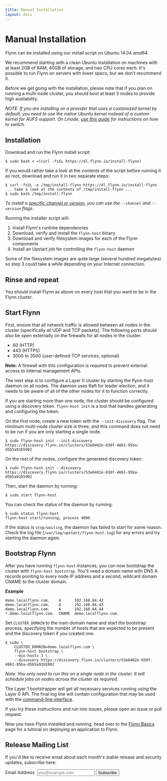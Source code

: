 ```yaml
---
title: Manual Installation
layout: docs
---
```


# Manual Installation

Flynn can be installed using our install script on Ubuntu 14.04 amd64.

We recommend starting with a clean Ubuntu installation on machines with at least
2GB of RAM, 40GB of storage, and two CPU cores each. It's possible to run Flynn
on servers with lower specs, but we don't recommend it.

Before we get going with the installation, please note that if you plan on
running a multi-node cluster, you should boot at least 3 nodes to provide high
availability.

*NOTE: If you are installing on a provider that uses a customized kernel by
default, you need to use the native Ubuntu kernel instead of a custom kernel
for AUFS support. On Linode, [use this
guide](https://www.linode.com/docs/tools-reference/custom-kernels-distros/run-a-distributionsupplied-kernel-with-pvgrub)
for instructions on how to switch.*

## Installation

Download and run the Flynn install script:

```
$ sudo bash < <(curl -fsSL https://dl.flynn.io/install-flynn)
```

If you would rather take a look at the contents of the script before running it as root, download and
run it in two separate steps:

```
$ curl -fsSL -o /tmp/install-flynn https://dl.flynn.io/install-flynn
... take a look at the contents of /tmp/install-flynn ...
$ sudo bash /tmp/install-flynn
```

_To install a [specific channel or version](https://releases.flynn.io), you can
use the `--channel` and `--version` flags._

Running the installer script will:

1. Install Flynn's runtime dependencies
2. Download, verify and install the `flynn-host` binary
3. Download and verify filesystem images for each of the Flynn components
4. Install an Upstart job for controlling the `flynn-host` daemon

Some of the filesystem images are quite large (several hundred megabytes) so step 3 could take a while depending on
your Internet connection.

## Rinse and repeat

You should install Flynn as above on every host that you want to be in the Flynn cluster.

## Start Flynn

First, ensure that all network traffic is allowed between all nodes in the cluster (specifically
all UDP and TCP packets). The following ports should also be open externally on the firewalls
for all nodes in the cluster:

* 80 (HTTP)
* 443 (HTTPS)
* 3000 to 3500 (user-defined TCP services, optional)

**Note:** A firewall with this configuration is _required_ to prevent external
access to internal management APIs.

The next step is to configure a Layer 0 cluster by starting the flynn-host
daemon on all nodes. The daemon uses Raft for leader election, and it needs to
be aware of all of the other nodes for it to function correctly.

If you are starting more than one node, the cluster should be configured using
a discovery token.  `flynn-host init` is a tool that handles generating and
configuring the token.

On the first node, create a new token with the `--init-discovery` flag. The
minimum multi-node cluster size is three, and this command does not need to be
run if you are only starting a single node.

```
$ sudo flynn-host init --init-discovery
https://discovery.flynn.io/clusters/53e8402e-030f-4861-95ba-d5b5a91b5902
```

On the rest of the nodes, configure the generated discovery token:

```
$ sudo flynn-host init --discovery https://discovery.flynn.io/clusters/53e8402e-030f-4861-95ba-d5b5a91b5902
```

Then, start the daemon by running:

```
$ sudo start flynn-host
```

You can check the status of the daemon by running:

```
$ sudo status flynn-host
flynn-host start/running, process 4090
```

If the status is `stop/waiting`, the daemon has failed to start for some reason. Check the
log file (`/var/log/upstart/flynn-host.log`) for any errors and try starting the daemon
again.

## Bootstrap Flynn

After you have running `flynn-host` instances, you can now bootstrap the cluster
with `flynn-host bootstrap`. You'll need a domain name with DNS A records
pointing to every node IP address and a second, wildcard domain CNAME to the
cluster domain.

**Example**

```
demo.localflynn.com.    A      192.168.84.42
demo.localflynn.com.    A      192.168.84.43
demo.localflynn.com.    A      192.168.84.44
*.demo.localflynn.com.  CNAME  demo.localflynn.com.
```

Set `CLUSTER_DOMAIN` to the main domain name and start the bootstrap process,
specifying the number of hosts that are expected to be present and the discovery
token if you created one.

```
$ sudo \
    CLUSTER_DOMAIN=demo.localflynn.com \
    flynn-host bootstrap \
    --min-hosts 3 \
    --discovery https://discovery.flynn.io/clusters/53e8402e-030f-4861-95ba-d5b5a91b5902
```

*Note: You only need to run this on a single node in the cluster. It will
schedule jobs on nodes across the cluster as required.*

The Layer 1 bootstrapper will get all necessary services running using the Layer
0 API. The final log line will contain configuration that may be used with the
[command-line interface](/docs/cli).

If you try these instructions and run into issues, please open an issue or pull
request.

Now you have Flynn installed and running, head over to the [Flynn
Basics](/docs/basics) page for a tutorial on deploying an application to Flynn.

## Release Mailing List

If you'd like to receive email about each month's stable release and security
updates, subscribe here:

<form action="https://flynn.us7.list-manage.com/subscribe/post?u=9600741fc187618e1baa39a58&id=8aadb709f3" method="post" target="_blank" novalidate class="mailing-list-form">
  <label>Email Address&nbsp;
    <input type="email" name="EMAIL" placeholder="you@example.com">
  </label>
  <button type="submit" name="subscribe">Subscribe</button>
</form>
